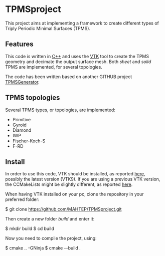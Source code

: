 # TPMSproject
This project aims at implementing a framework to create different types of Triply Periodic Minimal Surfaces (TPMS).

## Features
This code is written in [C++](https://isocpp.org/) and uses the [VTK](https://vtk.org/) tool to create the TPMS geometry and decimate the output surface mesh.
Both *sheet* and *solid* TPMS are implemented, for several topologies.

The code has been written based on another GITHUB project [TPMSGenerator](https://github.com/EGajetti/TPMSgenerator).

## TPMS topologies
Several TPMS types, or topologies, are implemented: 
- Primitive
- Gyroid
- Diamond
- IWP
- Fischer-Koch-S
- F-RD

## Install
In order to use this code, VTK should be installed, as reported [here](https://gitlab.kitware.com/vtk/vtk/-/blob/v9.2.6/Documentation/dev/build.md#building-vtk), possibly the latest version (VTK9). If you are using a previous VTK version, the CCMakeLists might be slightly different, as reported [here](https://vtk.org/doc/nightly/html/md__builds_gitlab-kitware-sciviz-ci_Documentation_Doxygen_ModuleMigration.html).

When having VTK installed on your pc, clone the repository in your preferred folder:

$ git clone https://github.com/MAHTEP/TPMSproject.git

Then create a new folder *build* and enter it:

$ mkdir build
$ cd build

Now you need to compile the project, using:

$ cmake .. -GNinja
$ cmake --build .
